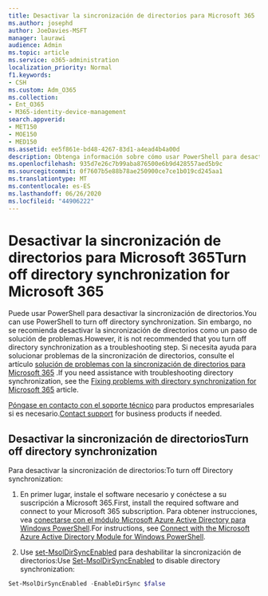 ```yaml
---
title: Desactivar la sincronización de directorios para Microsoft 365
ms.author: josephd
author: JoeDavies-MSFT
manager: laurawi
audience: Admin
ms.topic: article
ms.service: o365-administration
localization_priority: Normal
f1.keywords:
- CSH
ms.custom: Adm_O365
ms.collection:
- Ent_O365
- M365-identity-device-management
search.appverid:
- MET150
- MOE150
- MED150
ms.assetid: ee5f861e-bd48-4267-83d1-a4ead4b4a00d
description: Obtenga información sobre cómo usar PowerShell para desactivar la sincronización de directorios para Microsoft 365
ms.openlocfilehash: 935d7e26c7b99aba876500e6b9d428557aed5b9c
ms.sourcegitcommit: 0f7607b5e88b78ae250900ce7ce1b019cd245aa1
ms.translationtype: MT
ms.contentlocale: es-ES
ms.lasthandoff: 06/26/2020
ms.locfileid: "44906222"
---
```

# <a name="turn-off-directory-synchronization-for-microsoft-365"></a><span data-ttu-id="a162f-103">Desactivar la sincronización de directorios para Microsoft 365</span><span class="sxs-lookup"><span data-stu-id="a162f-103">Turn off directory synchronization for Microsoft 365</span></span>
<span data-ttu-id="a162f-104">Puede usar PowerShell para desactivar la sincronización de directorios.</span><span class="sxs-lookup"><span data-stu-id="a162f-104">You can use PowerShell to turn off directory synchronization.</span></span> <span data-ttu-id="a162f-105">Sin embargo, no se recomienda desactivar la sincronización de directorios como un paso de solución de problemas.</span><span class="sxs-lookup"><span data-stu-id="a162f-105">However, it is not recommended that you turn off directory synchronization as a troubleshooting step.</span></span> <span data-ttu-id="a162f-106">Si necesita ayuda para solucionar problemas de la sincronización de directorios, consulte el artículo [solución de problemas con la sincronización de directorios para Microsoft 365](fix-problems-with-directory-synchronization.md) .</span><span class="sxs-lookup"><span data-stu-id="a162f-106">If you need assistance with troubleshooting directory synchronization, see the [Fixing problems with directory synchronization for Microsoft 365](fix-problems-with-directory-synchronization.md) article.</span></span> 
  
<span data-ttu-id="a162f-107">[Póngase en contacto con el soporte técnico](https://support.office.com/article/32a17ca7-6fa0-4870-8a8d-e25ba4ccfd4b) para productos empresariales si es necesario.</span><span class="sxs-lookup"><span data-stu-id="a162f-107">[Contact support](https://support.office.com/article/32a17ca7-6fa0-4870-8a8d-e25ba4ccfd4b) for business products if needed.</span></span>
  
## <a name="turn-off-directory-synchronization"></a><span data-ttu-id="a162f-108">Desactivar la sincronización de directorios</span><span class="sxs-lookup"><span data-stu-id="a162f-108">Turn off directory synchronization</span></span>  
<span data-ttu-id="a162f-109">Para desactivar la sincronización de directorios:</span><span class="sxs-lookup"><span data-stu-id="a162f-109">To turn off Directory synchronization:</span></span>
  
1. <span data-ttu-id="a162f-110">En primer lugar, instale el software necesario y conéctese a su suscripción a Microsoft 365.</span><span class="sxs-lookup"><span data-stu-id="a162f-110">First, install the required software and connect to your Microsoft 365 subscription.</span></span> <span data-ttu-id="a162f-111">Para obtener instrucciones, vea [conectarse con el módulo Microsoft Azure Active Directory para Windows PowerShell](https://docs.microsoft.com/office365/enterprise/powershell/connect-to-office-365-powershell#connect-with-the-microsoft-azure-active-directory-module-for-windows-powershell).</span><span class="sxs-lookup"><span data-stu-id="a162f-111">For instructions, see [Connect with the Microsoft Azure Active Directory Module for Windows PowerShell](https://docs.microsoft.com/office365/enterprise/powershell/connect-to-office-365-powershell#connect-with-the-microsoft-azure-active-directory-module-for-windows-powershell).</span></span>
    
2. <span data-ttu-id="a162f-112">Use [set-MsolDirSyncEnabled](https://go.microsoft.com/fwlink/p/?LinkId=821939) para deshabilitar la sincronización de directorios:</span><span class="sxs-lookup"><span data-stu-id="a162f-112">Use [Set-MsolDirSyncEnabled](https://go.microsoft.com/fwlink/p/?LinkId=821939) to disable directory synchronization:</span></span> 
    
  ```powershell
  Set-MsolDirSyncEnabled -EnableDirSync $false
  ```

